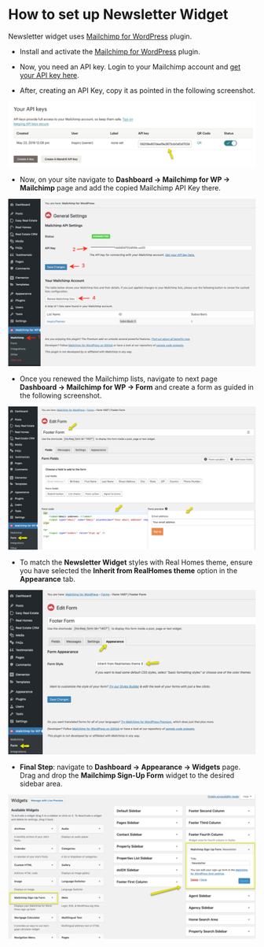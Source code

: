 # How to set up Newsletter Widget

Newsletter widget uses [Mailchimp for WordPress](https://wordpress.org/plugins/mailchimp-for-wp/) plugin.

- Install and activate the [Mailchimp for WordPress](https://wordpress.org/plugins/mailchimp-for-wp/) plugin.

- Now, you need an API key. Login to your Mailchimp account and [get your API key here](https://admin.mailchimp.com/account/api). 

- After, creating an API Key, copy it as pointed in the following screenshot.

![Copy Mailchimp API Key](images/widgets/mailchimp-api-key-copy.png)

- Now, on your site navigate to **Dashboard → Mailchimp for WP → Mailchimp** page and add the copied Mailchimp API Key there.

![Add Mailchimp API Key](images/widgets/mailchimp-api-key-add.png)

- Once you renewed the Mailchimp lists, navigate to next page **Dashboard → Mailchimp for WP → Form** and create a form as guided in the following screenshot.

![Create Mailchimp Form](images/widgets/mailchimp-form.png)

- To match the **Newsletter Widget** styles with Real Homes theme, ensure you have selected the **Inherit from RealHomes theme** option in the **Appearance** tab.

![Set Mailchimp Form Style](images/widgets/mailchimp-form-style.png)

- **Final Step**: navigate to **Dashboard → Appearance → Widgets** page. Drag and drop the **Mailchimp Sign-Up Form** widget to the desired sidebar area.

![Mailchimp Form Widget](images/widgets/mailchimp-widget.png)